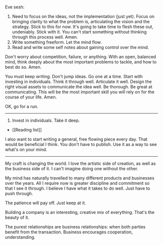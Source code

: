 Eve sesh:
1. Need to focus on the ideas, not the implementation (just yet). Focus on bringing clarity to what the problem is, articulating the vision and the strategy. Stick to this for now. It's going to take time to flesh these out, undeniably. Stick with it. You can't start something without thinking through this process well. Amen.
2. Write something freeform. Let the mind flow.
3. Read and write some self notes about gaining control over the mind.

Don't worry about competition, failure, or anything. With an open, balanced mind, think deeply about the most important problems to tackle, and how to best do so. Amen.

You must keep writing. Don't jump ideas. Go one at a time. Start with investing in individuals. Think it through well. Articulate it well. Design the right visual assets to communicate the idea well. Be thorough. Be great at communicating. This will be the most important skill you will rely on for the course of your life. Amen.

OK, go for a run.

---

1. Invest in individuals. Take it deep.

- [[Reading list]]

I also want to start writing a general, free flowing piece every day. That would be beneficial I think. You don't have to publish. Use it as a way to see what's on your mind.

---

My craft is changing the world. I love the artistic side of creation, as well as the business side of it. I can't imagine doing one without the other.

My mind has naturally travelled to many different products and businesses over the years. All I require now is greater discipline and commitment so that I see it through. I believe I have what it takes to do well. Just have to push through.

The patience will pay off. Just keep at it.

Building a company is an interesting, creative mix of everything. That's the beauty of it.

The purest relationships are business relationships: when both parties benefit from the transaction. Business encourages cooperation, understanding.